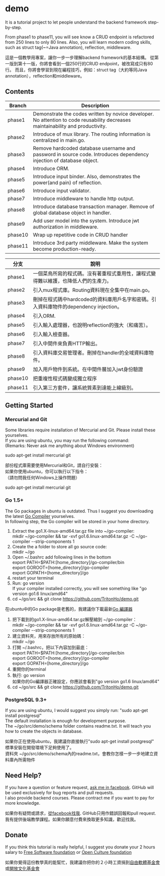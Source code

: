 # demo

It is a tutorial project to let people understand the backend framework step-by-step.

From phase1 to phase11, you will see know a CRUD endpoint is refactored from 250 lines to only 80 lines.
Also, you will learn modern coding skills, such as struct tag(~=Java annotation), reflection, middleware.

這是一個教學用專案，讓你一步一步理解backend framework的基本結構。
從第一版到第十一版，你將會看到一個250行的CRUD endpoint，被改寫成只有80行。
而且，你將會學習到現在編程技巧，例如：struct tag（大約等同Java annotation），reflection和middleware。


## Contents

| Branch | Description |
| -----------|--------|
| phase1 | Demonstrate the codes written by novice developer. No attention to code reusability decreases maintainability and productivity. | 
| phase2 | Introduce of mux library. The routing information is centralized in main.go. | 
| phase3 | Remove hardcoded database username and password in source code. Introduces dependency injection of database object. | 
| phase4 | Introduce ORM. | 
| phase5 | Introduce input binder. Also, demonstrates the power(and pain) of reflection. | 
| phase6 | Introduce input validator. | 
| phase7 | Introduce middleware to handle http output. | 
| phase8 | Introduce database transaction manager. Remove of global database object in handler. | 
| phase9 | Add user model into the system. Introduce jwt authorization in middleware. | 
| phase10 | Wrap up repetitive code in CRUD handler | 
| phase11 | Introduce 3rd party middleware. Make the system become production-ready. | 


| 分支 | 說明 |
| -----------|--------|
| phase1 | 一個菜鳥所寫的程式碼。沒有著重程式重用性，讓程式變得難以維護，也降低人們的生產力。 | 
| phase2 | 引入mux程式庫。Routing資料現在全集中在main.go。 | 
| phase3 | 刪掉在程式碼中hardcoded的資料庫用戶名字和密碼。引入資料庫物件的dependency injection。 | 
| phase4 | 引入ORM. | 
| phase5 | 引入輸入處理器，也說明reflection的強大（和痛苦）。 | 
| phase6 | 引入輸入檢查器。 | 
| phase7 | 引入中間件來負責HTTP輸出。 | 
| phase8 | 引入資料庫交易管理者。刪掉在handler的全域資料庫物件。 | 
| phase9 | 加入用戶物件到系統。在中間件層加入jwt身份驗證 | 
| phase10 | 把重複性程式碼變成獨立程序| 
| phase11 | 引入第三方套件，讓系統質素到達能上線級別。 | 

## Getting Started

### Mercurial and Git

Some libraries require installation of Mercurial and Git. Please install these yourselves.<br />
If you are using ubuntu, you may run the following command:<br />
(Remarks: Never ask me anything about Windows environment)

sudo apt-get install mercurial git

部份程式庫需要使用Mercurial和Git，請自行安裝：<br />
如果你使用ubuntu，你可以執行以下指令：<br />
（請勿問我任何Windows上操作問題）

sudo apt-get install mercurial git

### Go 1.5+

The Go packages in ubuntu is outdated. Thus I suggest you downloading the latest [Go Compiler](https://golang.org/dl/) yourselves.<br />
In following step, the Go compiler will be stored in your home directory.

1. Extract the go1.X-linux-amd64.tar.gz file into ~/go-compiler: <br />
	mkdir ~/go-compiler && tar -xvf go1.6.linux-amd64.tar.gz -C ~/go-compiler --strip-components 1
2. Create the a folder to store all go source code:<br />
	mkdir ~/go
3. Open ~/.bashrc add following lines in the bottom<br />
	export PATH=$PATH:[home_directory]/go-compiler/bin <br />
	export GOROOT=[home_directory]/go-compiler <br />
	export GOPATH=[home_directory]/go <br />
4. restart your terminal
5. Run: go version <br />
	If your compiler installed correctly, you will see something like "go version go1.6 linux/amd64"
6. cd ~/go/src && git clone https://github.com/TritonHo/demo.git

在ubuntu中的Go package是老舊的，我建議你下載最新[Go 編譯器](https://golang.org/dl/)

1. 把下載到的go1.X-linux-amd64.tar.gz解壓縮到 ~/go-compiler：<br />
	mkdir ~/go-compiler && tar -xvf go1.6.linux-amd64.tar.gz -C ~/go-compiler --strip-components 1
2. 建立資料夾，用來存放所有的原始碼：<br />
	mkdir ~/go
3. 打開 ~/.bashrc，把以下內容加到最底：<br />
	export PATH=$PATH:[home_directory]/go-compiler/bin <br />
	export GOROOT=[home_directory]/go-compiler<br />
	export GOPATH=[home_directory]/go<br />
4. 重開你的terminal
5. 執行: go version<br />
	如果你的Go編譯器正確設定，你應該會看到"go version go1.6 linux/amd64"
6. cd ~/go/src && git clone https://github.com/TritonHo/demo.git

### PostgreSQL 9.3+

If you are using ubuntu, I would suggest you simply run: "sudo apt-get install postgresql"<br />
The default installation is enough for development purpose.<br />
The ~/go/src/demo/schema folder contains readme.txt. It will teach you how to create the objects in database.

如果你正在使用ubuntu，我建議你直接執行"sudo apt-get install postgresql"<br />
標準安裝在開發環境下足夠使用了。<br />
資料夾 ~/go/src/demo/schema內的readme.txt，會教你怎樣一步一步地建立資料庫內所需物件

## Need Help?

If you have a question or feature request, [ask me in facebook](https://www.facebook.com/tritonho). GitHub will be used exclusively for bug reports and pull requests.<br />
I also provide backend courses. Please contract me if you want to pay for more knowledge.

如果你有疑問或請求，[從facebook找我](https://www.facebook.com/tritonho). GitHub只用作錯誤回報和pull request.<br />
我有提供後端教學課程。如果你願意付費來換取更多知識，歡迎找我。

## Donate

If you think this tutorial is really helpful, I suggest you donate your 2 hours salary to [Free Software foundation](https://my.fsf.org/donate/) or [Open Culture foundation](http://ocf.tw/donate/)

如果你覺得這份教學真的能幫忙，我建議你把你的２小時工資捐到[自由軟體基金會](https://my.fsf.org/donate/)或[開放文化基金會](http://ocf.tw/donate/)
